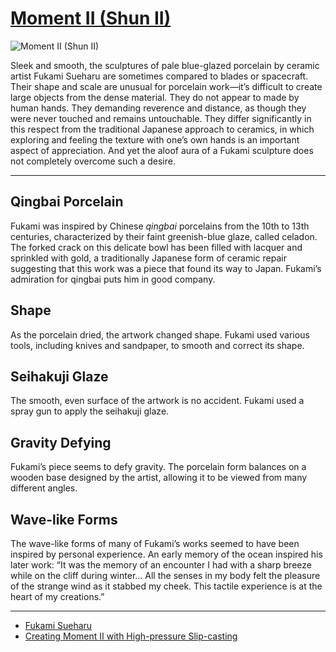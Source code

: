 # [Moment II (Shun II)](http://artstories.artsmia.org/#/o/118304)
![Moment II (Shun II)](http://api.artsmia.org/images/118304/large.jpg)

Sleek and smooth, the sculptures of pale blue-glazed porcelain by ceramic artist Fukami Sueharu are sometimes compared to blades or spacecraft. Their shape and scale are unusual for porcelain work—it’s difficult to create large objects from the dense material. They do not appear to made by human hands. They demanding reverence and distance, as though they were never touched and remains untouchable. They differ significantly in this respect from the traditional Japanese approach to ceramics, in which exploring and feeling the texture with one’s own hands is an important aspect of appreciation. And yet the aloof aura of a Fukami sculpture does not completely overcome such a desire.

---

## Qingbai Porcelain

Fukami was inspired by Chinese *qingbai* porcelains from the 10th to 13th centuries, characterized by their faint greenish-blue glaze, called celadon. The forked crack on this delicate bowl has been filled with lacquer and sprinkled with gold, a traditionally Japanese form of ceramic repair suggesting that this work was a piece that found its way to Japan. Fukami’s admiration for qingbai puts him in good company.

## Shape

As the porcelain dried, the artwork changed shape. Fukami used various tools, including knives and sandpaper, to smooth and correct its shape.

## Seihakuji Glaze

The smooth, even surface of the artwork is no accident. Fukami used a spray gun to apply the seihakuji glaze.

## Gravity Defying

Fukami’s piece seems to defy gravity. The porcelain form balances on a wooden base designed by the artist, allowing it to be viewed from many different angles.  

## Wave-like Forms

The wave-like forms of many of Fukami’s works seemed to have been inspired by personal experience. An early memory of the ocean inspired his later work: “It was the memory of an encounter I had with a sharp breeze while on the cliff during winter… All the senses in my body felt the pleasure of the strange wind as it stabbed my cheek. This tactile experience is at the heart of my creations.” 

---

* [Fukami Sueharu](../stories/fukami-sueharu.md)
* [Creating Moment II with High-pressure Slip-casting](../stories/creating-moment-ii-with-high-pressure-slip-casting.md)
